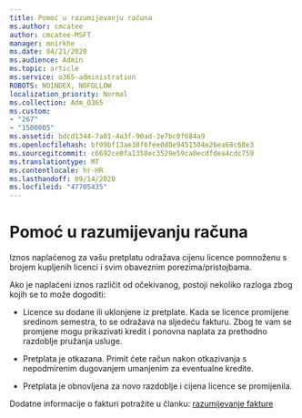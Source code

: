 ```yaml
---
title: Pomoć u razumijevanju računa
ms.author: cmcatee
author: cmcatee-MSFT
manager: mnirkhe
ms.date: 04/21/2020
ms.audience: Admin
ms.topic: article
ms.service: o365-administration
ROBOTS: NOINDEX, NOFOLLOW
localization_priority: Normal
ms.collection: Adm_O365
ms.custom:
- "267"
- "1500005"
ms.assetid: bdcd1344-7a01-4a3f-90ad-3e7bc0f684a9
ms.openlocfilehash: bf09bf13ae38f6fee0d8e9451504e26ea68c68e3
ms.sourcegitcommit: c6692ce0fa1358ec3529e59ca0ecdfdea4cdc759
ms.translationtype: MT
ms.contentlocale: hr-HR
ms.lasthandoff: 09/14/2020
ms.locfileid: "47705435"
---
```

# <a name="help-understanding-your-bill"></a>Pomoć u razumijevanju računa

Iznos naplaćenog za vašu pretplatu odražava cijenu licence pomnoženu s brojem kupljenih licenci i svim obaveznim porezima/pristojbama.
  
Ako je naplaćeni iznos različit od očekivanog, postoji nekoliko razloga zbog kojih se to može dogoditi:
  
- Licence su dodane ili uklonjene iz pretplate. Kada se licence promijene sredinom semestra, to se odražava na sljedeću fakturu. Zbog te vam se promjene mogu prikazivati kredit i ponovna naplata za prethodno razdoblje pružanja usluge.

- Pretplata je otkazana. Primit ćete račun nakon otkazivanja s nepodmirenim dugovanjem umanjenim za eventualne kredite.

- Pretplata je obnovljena za novo razdoblje i cijena licence se promijenila.

Dodatne informacije o fakturi potražite u članku: [razumijevanje fakture](https://docs.microsoft.com/microsoft-365/commerce/billing-and-payments/understand-your-invoice2)